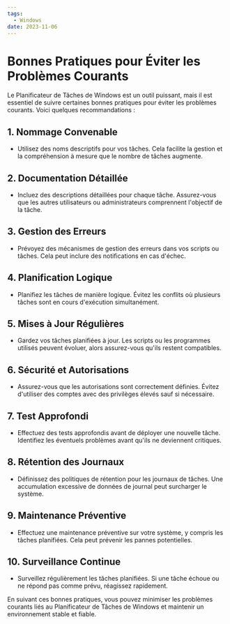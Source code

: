 ```yaml
---
tags:
  - Windows
date: 2023-11-06
---
```


# Bonnes Pratiques pour Éviter les Problèmes Courants


Le Planificateur de Tâches de Windows est un outil puissant, mais il est essentiel de suivre certaines bonnes pratiques pour éviter les problèmes courants. Voici quelques recommandations :

## 1. Nommage Convenable

- Utilisez des noms descriptifs pour vos tâches. Cela facilite la gestion et la compréhension à mesure que le nombre de tâches augmente.

## 2. Documentation Détaillée

- Incluez des descriptions détaillées pour chaque tâche. Assurez-vous que les autres utilisateurs ou administrateurs comprennent l'objectif de la tâche.

## 3. Gestion des Erreurs

- Prévoyez des mécanismes de gestion des erreurs dans vos scripts ou tâches. Cela peut inclure des notifications en cas d'échec.

## 4. Planification Logique

- Planifiez les tâches de manière logique. Évitez les conflits où plusieurs tâches sont en cours d'exécution simultanément.

## 5. Mises à Jour Régulières

- Gardez vos tâches planifiées à jour. Les scripts ou les programmes utilisés peuvent évoluer, alors assurez-vous qu'ils restent compatibles.

## 6. Sécurité et Autorisations

- Assurez-vous que les autorisations sont correctement définies. Évitez d'utiliser des comptes avec des privilèges élevés sauf si nécessaire.

## 7. Test Approfondi

- Effectuez des tests approfondis avant de déployer une nouvelle tâche. Identifiez les éventuels problèmes avant qu'ils ne deviennent critiques.

## 8. Rétention des Journaux

- Définissez des politiques de rétention pour les journaux de tâches. Une accumulation excessive de données de journal peut surcharger le système.

## 9. Maintenance Préventive

- Effectuez une maintenance préventive sur votre système, y compris les tâches planifiées. Cela peut prévenir les pannes potentielles.

## 10. Surveillance Continue

- Surveillez régulièrement les tâches planifiées. Si une tâche échoue ou ne répond pas comme prévu, réagissez rapidement.

En suivant ces bonnes pratiques, vous pouvez minimiser les problèmes courants liés au Planificateur de Tâches de Windows et maintenir un environnement stable et fiable.

